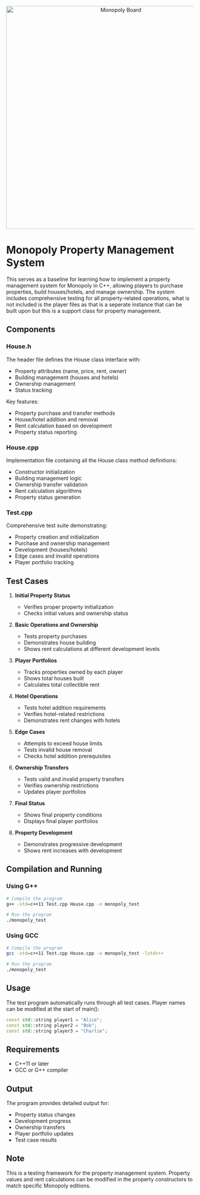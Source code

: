 <p align="center">
  <img src="https://www.thesprucecrafts.com/thmb/8r74s3U2sZFBzn8o52qmUiuT6qM=/750x0/filters:no_upscale():max_bytes(150000):strip_icc():format(webp)/when-can-i-buy-houses-hotels-411891_buyinghotels_2968-d9702179ea584b9f83239031684918ea.jpg" alt="Monopoly Board" width="600"/>
  <br>
</p>

# Monopoly Property Management System

This serves as a baseline for learning how to implement a property management system for Monopoly in C++, allowing players to purchase properties, build houses/hotels, and manage ownership. The system includes comprehensive testing for all property-related operations, what is not included is the player files as that is a seperate instance that can be built upon but this is a support class for property management.

## Components

### House.h
The header file defines the House class interface with:
- Property attributes (name, price, rent, owner)
- Building management (houses and hotels)
- Ownership management
- Status tracking

Key features:
- Property purchase and transfer methods
- House/hotel addition and removal
- Rent calculation based on development
- Property status reporting

### House.cpp
Implementation file containing all the House class method definitions:
- Constructor initialization
- Building management logic
- Ownership transfer validation
- Rent calculation algorithms
- Property status generation

### Test.cpp
Comprehensive test suite demonstrating:
- Property creation and initialization
- Purchase and ownership management
- Development (houses/hotels)
- Edge cases and invalid operations
- Player portfolio tracking

## Test Cases

1. **Initial Property Status**
   - Verifies proper property initialization
   - Checks initial values and ownership status

2. **Basic Operations and Ownership**
   - Tests property purchases
   - Demonstrates house building
   - Shows rent calculations at different development levels

3. **Player Portfolios**
   - Tracks properties owned by each player
   - Shows total houses built
   - Calculates total collectible rent

4. **Hotel Operations**
   - Tests hotel addition requirements
   - Verifies hotel-related restrictions
   - Demonstrates rent changes with hotels

5. **Edge Cases**
   - Attempts to exceed house limits
   - Tests invalid house removal
   - Checks hotel addition prerequisites

6. **Ownership Transfers**
   - Tests valid and invalid property transfers
   - Verifies ownership restrictions
   - Updates player portfolios

7. **Final Status**
   - Shows final property conditions
   - Displays final player portfolios

8. **Property Development**
   - Demonstrates progressive development
   - Shows rent increases with development

## Compilation and Running

### Using G++
```bash
# Compile the program
g++ -std=c++11 Test.cpp House.cpp -o monopoly_test

# Run the program
./monopoly_test
```

### Using GCC
```bash
# Compile the program
gcc -std=c++11 Test.cpp House.cpp -o monopoly_test -lstdc++

# Run the program
./monopoly_test
```

## Usage
The test program automatically runs through all test cases. Player names can be modified at the start of main():
```cpp
const std::string player1 = "Alice";
const std::string player2 = "Bob";
const std::string player3 = "Charlie";
```

## Requirements
- C++11 or later
- GCC or G++ compiler

## Output
The program provides detailed output for:
- Property status changes
- Development progress
- Ownership transfers
- Player portfolio updates
- Test case results

## Note
This is a testing framework for the property management system. Property values and rent calculations can be modified in the property constructors to match specific Monopoly editions.
